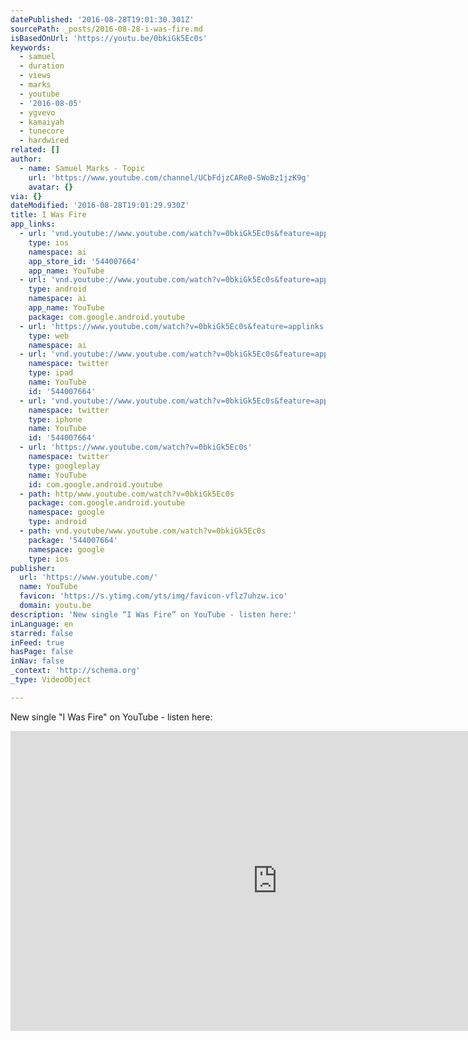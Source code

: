 ```yaml
---
datePublished: '2016-08-28T19:01:30.301Z'
sourcePath: _posts/2016-08-28-i-was-fire.md
isBasedOnUrl: 'https://youtu.be/0bkiGk5Ec0s'
keywords:
  - samuel
  - duration
  - views
  - marks
  - youtube
  - '2016-08-05'
  - ygvevo
  - kamaiyah
  - tunecore
  - hardwired
related: []
author:
  - name: Samuel Marks - Topic
    url: 'https://www.youtube.com/channel/UCbFdjzCARe0-SWoBz1jzK9g'
    avatar: {}
via: {}
dateModified: '2016-08-28T19:01:29.930Z'
title: I Was Fire
app_links:
  - url: 'vnd.youtube://www.youtube.com/watch?v=0bkiGk5Ec0s&feature=applinks'
    type: ios
    namespace: ai
    app_store_id: '544007664'
    app_name: YouTube
  - url: 'vnd.youtube://www.youtube.com/watch?v=0bkiGk5Ec0s&feature=applinks'
    type: android
    namespace: ai
    app_name: YouTube
    package: com.google.android.youtube
  - url: 'https://www.youtube.com/watch?v=0bkiGk5Ec0s&feature=applinks'
    type: web
    namespace: ai
  - url: 'vnd.youtube://www.youtube.com/watch?v=0bkiGk5Ec0s&feature=applinks'
    namespace: twitter
    type: ipad
    name: YouTube
    id: '544007664'
  - url: 'vnd.youtube://www.youtube.com/watch?v=0bkiGk5Ec0s&feature=applinks'
    namespace: twitter
    type: iphone
    name: YouTube
    id: '544007664'
  - url: 'https://www.youtube.com/watch?v=0bkiGk5Ec0s'
    namespace: twitter
    type: googleplay
    name: YouTube
    id: com.google.android.youtube
  - path: http/www.youtube.com/watch?v=0bkiGk5Ec0s
    package: com.google.android.youtube
    namespace: google
    type: android
  - path: vnd.youtube/www.youtube.com/watch?v=0bkiGk5Ec0s
    package: '544007664'
    namespace: google
    type: ios
publisher:
  url: 'https://www.youtube.com/'
  name: YouTube
  favicon: 'https://s.ytimg.com/yts/img/favicon-vflz7uhzw.ico'
  domain: youtu.be
description: 'New single “I Was Fire” on YouTube - listen here:'
inLanguage: en
starred: false
inFeed: true
hasPage: false
inNav: false
_context: 'http://schema.org'
_type: VideoObject

---
```

New single "I Was Fire" on YouTube - listen here:

<iframe src="https://cdn.embedly.com/widgets/media.html?src=https%3A%2F%2Fwww.youtube.com%2Fembed%2F0bkiGk5Ec0s%3Ffeature%3Doembed&amp;url=http%3A%2F%2Fwww.youtube.com%2Fwatch%3Fv%3D0bkiGk5Ec0s&amp;image=https%3A%2F%2Fi.ytimg.com%2Fvi%2F0bkiGk5Ec0s%2Fhqdefault.jpg&amp;key=b7d04c9b404c499eba89ee7072e1c4f7&amp;type=text%2Fhtml&amp;schema=youtube" width="854" height="480" scrolling="no" frameborder="0" allowfullscreen="" style=""></iframe>